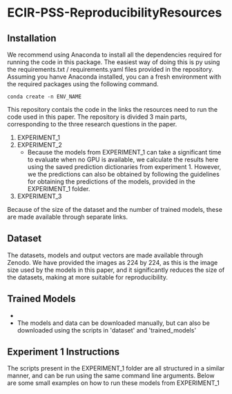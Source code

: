 # ECIR-PSS-ReproducibilityResources

## Installation
We recommend using Anaconda to install all the dependencies required for running the code in this package. The easiest way of doing this is py using the requirements.txt / requirements.yaml files provided in the repository. Assuming you hanve Anaconda installed, you can a fresh environment with the required packages using the following command.

``
conda create -n ENV_NAME 
``

This repository contais the code in the links the resources need to run the code used in this paper. The repository is
divided 3 main parts, corresponding to the three research questions in the paper.

1. EXPERIMENT_1
2. EXPERIMENT_2
   - Because the models from EXPERIMENT_1 can take a significant time to evaluate when no GPU is available, we calculate the results here using the saved prediction dictionaries from experiment 1. However, we the predictions can also be obtained by following the guidelines for obtaining the predictions of the models, provided in the EXPERIMENT_1 folder.
4. EXPERIMENT_3
  
Because of the size of the dataset and the number of trained models, these are made available through separate links.

## Dataset
The datasets, models and output vectors are made available through Zenodo. We have provided the images as 224 by 224, as this is the image size used by the models in this paper, and it significantly reduces the size of the datasets, making at more suitable for reproducibility.
## Trained Models
 - 
 - The models and data can be downloaded manually, but can also be downloaded using the scripts in 'dataset' and 'trained_models'

## Experiment 1 Instructions
The scripts present in the EXPERIMENT_1 folder are all structured in a similar manner, and can be run using the same command line arguments. Below are some small examples on how to run these models from EXPERIMENT_1
